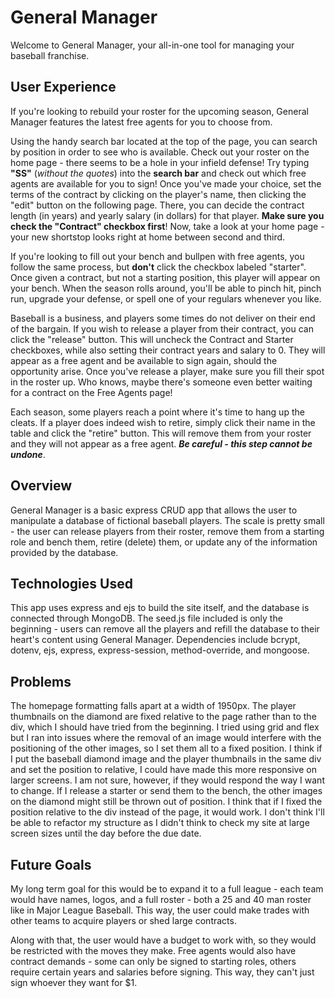 # General Manager
Welcome to General Manager, your all-in-one tool for managing your baseball franchise. 

## User Experience
If you're looking to rebuild your roster for the upcoming season, General Manager features the latest free agents for you to choose from.

Using the handy search bar located at the top of the page, you can search by position in order to see who is available. Check out your roster on the home page - there seems to be a hole in your infield defense! Try typing **"SS"** (*without the quotes*) into the **search bar** and check out which free agents are available for you to sign! Once you've made your choice, set the terms of the contract by clicking on the player's name, then clicking the "edit" button on the following page. There, you can decide the contract length (in years) and yearly salary (in dollars) for that player. **Make sure you check the "Contract" checkbox first**! Now, take a look at your home page - your new shortstop looks right at home between second and third.

If you're looking to fill out your bench and bullpen with free agents, you follow the same process, but **don't** click the checkbox labeled "starter". Once given a contract, but not a starting position, this player will appear on your bench. When the season rolls around, you'll be able to pinch hit, pinch run, upgrade your defense, or spell one of your regulars whenever you like.

Baseball is a business, and players some times do not deliver on their end of the bargain. If you wish to release a player from their contract, you can click the "release" button. This will uncheck the Contract and Starter checkboxes, while also setting their contract years and salary to 0. They will appear as a free agent and be available to sign again, should the opportunity arise. Once you've release a player, make sure you fill their spot in the roster up. Who knows, maybe there's someone even better waiting for a contract on the Free Agents page!

Each season, some players reach a point where it's time to hang up the cleats. If a player does indeed wish to retire, simply click their name in the table and click the "retire" button. This will remove them from your roster and they will not appear as a free agent. **_Be careful - this step cannot be undone_**.

## Overview
General Manager is a basic express CRUD app that allows the user to manipulate a database of fictional baseball players. The scale is pretty small - the user can release players from their roster, remove them from a starting role and bench them, retire (delete) them, or update any of the information provided by the database.

## Technologies Used
This app uses express and ejs to build the site itself, and the database is connected through MongoDB. The seed.js file included is only the beginning - users can remove all the players and refill the database to their heart's content using General Manager. Dependencies include bcrypt, dotenv, ejs, express, express-session, method-override, and mongoose.

## Problems
The homepage formatting falls apart at a width of 1950px. The player thumbnails on the diamond are fixed relative to the page rather than to the div, which I should have tried from the beginning. I tried using grid and flex but I ran into issues where the removal of an image would interfere with the positioning of the other images, so I set them all to a fixed position. I think if I put the baseball diamond image and the player thumbnails in the same div and set the position to relative, I could have made this more responsive on larger screens. I am not sure, however, if they would respond the way I want to change. If I release a starter or send them to the bench, the other images on the diamond might still be thrown out of position. I think that if I fixed the position relative to the div instead of the page, it would work. I don't think I'll be able to refactor my structure as I didn't think to check my site at large screen sizes until the day before the due date.

## Future Goals
My long term goal for this would be to expand it to a full league - each team would have names, logos, and a full roster - both a 25 and 40 man roster like in Major League Baseball. This way, the user could make trades with other teams to acquire players or shed large contracts. 

Along with that, the user would have a budget to work with, so they would be restricted with the moves they make. Free agents would also have contract demands - some can only be signed to starting roles, others require certain years and salaries before signing. This way, they can't just sign whoever they want for $1.